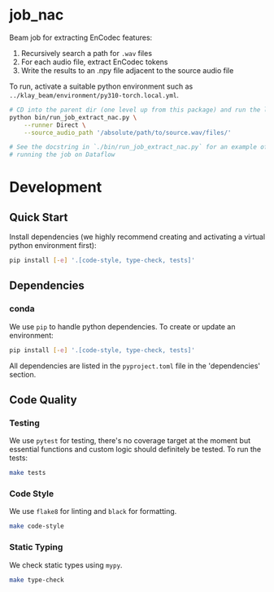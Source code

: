 # job_nac

Beam job for extracting EnCodec features:

1. Recursively search a path for `.wav` files
1. For each audio file, extract EnCodec tokens
1. Write the results to an .npy file adjacent to the source audio file

To run, activate a suitable python environment such as
`../klay_beam/environment/py310-torch.local.yml`.

```bash
# CD into the parent dir (one level up from this package) and run the launch script
python bin/run_job_extract_nac.py \
    --runner Direct \
    --source_audio_path '/absolute/path/to/source.wav/files/'

# See the docstring in `./bin/run_job_extract_nac.py` for an example of
# running the job on Dataflow
```

# Development
## Quick Start
Install dependencies (we highly recommend creating and activating a virtual
python environment first):
```sh
pip install [-e] '.[code-style, type-check, tests]'
```

## Dependencies
### conda
We use `pip` to handle python dependencies.  To create or update an environment:

```sh
pip install [-e] '.[code-style, type-check, tests]'
```

All dependencies are listed in the `pyproject.toml` file in the 'dependencies'
section.

## Code Quality
### Testing
We use `pytest` for testing, there's no coverage target at the moment but
essential functions and custom logic should definitely be tested. To run the
tests:
```sh
make tests
```

### Code Style
We use `flake8` for linting and `black` for formatting.

```sh
make code-style
```

### Static Typing
We check static types using `mypy`.
```sh
make type-check
```
